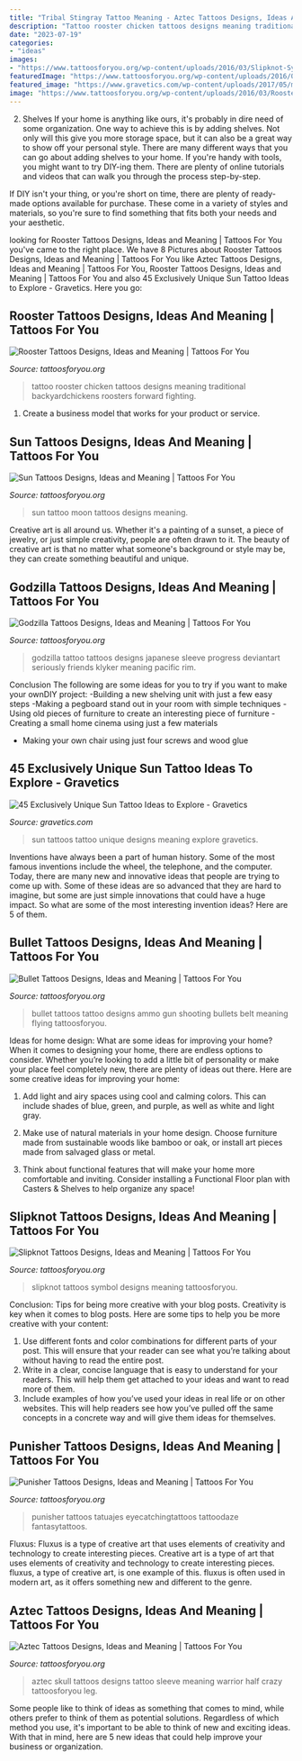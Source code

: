 ```yaml
---
title: "Tribal Stingray Tattoo Meaning - Aztec Tattoos Designs, Ideas And Meaning"
description: "Tattoo rooster chicken tattoos designs meaning traditional backyardchickens roosters forward fighting"
date: "2023-07-19"
categories:
- "ideas"
images:
- "https://www.tattoosforyou.org/wp-content/uploads/2016/03/Slipknot-Symbol-Tattoos.jpg"
featuredImage: "https://www.tattoosforyou.org/wp-content/uploads/2016/03/Bullet-Tattoos-Images.jpg"
featured_image: "https://www.gravetics.com/wp-content/uploads/2017/05/minimaltattoo-smalltattoo-handpoked-suntattoo-handpokers.jpg"
image: "https://www.tattoosforyou.org/wp-content/uploads/2016/03/Rooster-Tattoo.jpg"
---
```



2. Shelves
If your home is anything like ours, it's probably in dire need of some organization. One way to achieve this is by adding shelves. Not only will this give you more storage space, but it can also be a great way to show off your personal style.
There are many different ways that you can go about adding shelves to your home. If you're handy with tools, you might want to try DIY-ing them. There are plenty of online tutorials and videos that can walk you through the process step-by-step.

If DIY isn't your thing, or you're short on time, there are plenty of ready-made options available for purchase. These come in a variety of styles and materials, so you're sure to find something that fits both your needs and your aesthetic.

	

		
looking for Rooster Tattoos Designs, Ideas and Meaning | Tattoos For You you've came to the right place. We have 8 Pictures about Rooster Tattoos Designs, Ideas and Meaning | Tattoos For You like Aztec Tattoos Designs, Ideas and Meaning | Tattoos For You, Rooster Tattoos Designs, Ideas and Meaning | Tattoos For You and also 45 Exclusively Unique Sun Tattoo Ideas to Explore - Gravetics. Here you go:
		
    
## Rooster Tattoos Designs, Ideas And Meaning | Tattoos For You

<img loading=lazy src="https://www.tattoosforyou.org/wp-content/uploads/2016/03/Rooster-Tattoo.jpg" onerror="this.onerror=null;this.src='https://tse2.mm.bing.net/th?id=OIP.2RY2Lu0GVwJtGDtPOHM_tAHaLH&amp;pid=15.1';" alt="Rooster Tattoos Designs, Ideas and Meaning | Tattoos For You">

_Source: tattoosforyou.org_

>tattoo rooster chicken tattoos designs meaning traditional backyardchickens roosters forward fighting. 

	

1. Create a business model that works for your product or service.

    
## Sun Tattoos Designs, Ideas And Meaning | Tattoos For You

<img loading=lazy src="http://www.tattoosforyou.org/wp-content/uploads/2013/09/Sun-Moon-Tattoo.jpg" onerror="this.onerror=null;this.src='https://tse3.mm.bing.net/th?id=OIP.b2j2o6gmCDB2BCU8uujwywHaJ4&amp;pid=15.1';" alt="Sun Tattoos Designs, Ideas and Meaning | Tattoos For You">

_Source: tattoosforyou.org_

>sun tattoo moon tattoos designs meaning. 

	

Creative art is all around us. Whether it's a painting of a sunset, a piece of jewelry, or just simple creativity, people are often drawn to it. The beauty of creative art is that no matter what someone's background or style may be, they can create something beautiful and unique.

    
## Godzilla Tattoos Designs, Ideas And Meaning | Tattoos For You

<img loading=lazy src="https://www.tattoosforyou.org/wp-content/uploads/2016/09/Japanese-Godzilla-Tattoo.jpg" onerror="this.onerror=null;this.src='https://tse4.mm.bing.net/th?id=OIP.7g_ggzOudWmpfk_81Y7JHQHaNK&amp;pid=15.1';" alt="Godzilla Tattoos Designs, Ideas and Meaning | Tattoos For You">

_Source: tattoosforyou.org_

>godzilla tattoo tattoos designs japanese sleeve progress deviantart seriously friends klyker meaning pacific rim. 

	

Conclusion
The following are some ideas for you to try if you want to make your ownDIY project: 
-Building a new shelving unit with just a few easy steps 
-Making a pegboard stand out in your room with simple techniques 
-Using old pieces of furniture to create an interesting piece of furniture 
-Creating a small home cinema using just a few materials 
- Making your own chair using just four screws and wood glue

    
## 45 Exclusively Unique Sun Tattoo Ideas To Explore - Gravetics

<img loading=lazy src="https://www.gravetics.com/wp-content/uploads/2017/05/minimaltattoo-smalltattoo-handpoked-suntattoo-handpokers.jpg" onerror="this.onerror=null;this.src='https://tse4.mm.bing.net/th?id=OIP.lrsOAcqeY9XXjwGOo5rs-AHaHa&amp;pid=15.1';" alt="45 Exclusively Unique Sun Tattoo Ideas to Explore - Gravetics">

_Source: gravetics.com_

>sun tattoos tattoo unique designs meaning explore gravetics. 

	

Inventions have always been a part of human history. Some of the most famous inventions include the wheel, the telephone, and the computer. Today, there are many new and innovative ideas that people are trying to come up with. Some of these ideas are so advanced that they are hard to imagine, but some are just simple innovations that could have a huge impact. So what are some of the most interesting invention ideas? Here are 5 of them.

    
## Bullet Tattoos Designs, Ideas And Meaning | Tattoos For You

<img loading=lazy src="https://www.tattoosforyou.org/wp-content/uploads/2016/03/Bullet-Tattoos-Images.jpg" onerror="this.onerror=null;this.src='https://tse1.mm.bing.net/th?id=OIP.e7uGnuqLUI2OKpKT9i9bKgAAAA&amp;pid=15.1';" alt="Bullet Tattoos Designs, Ideas and Meaning | Tattoos For You">

_Source: tattoosforyou.org_

>bullet tattoos tattoo designs ammo gun shooting bullets belt meaning flying tattoosforyou. 

	

Ideas for home design: What are some ideas for improving your home?
When it comes to designing your home, there are endless options to consider. Whether you’re looking to add a little bit of personality or make your place feel completely new, there are plenty of ideas out there. Here are some creative ideas for improving your home: 
1. Add light and airy spaces using cool and calming colors. This can include shades of blue, green, and purple, as well as white and light gray.

2. Make use of natural materials in your home design. Choose furniture made from sustainable woods like bamboo or oak, or install art pieces made from salvaged glass or metal.

3. Think about functional features that will make your home more comfortable and inviting. Consider installing a Functional Floor plan with Casters & Shelves to help organize any space! 


    
## Slipknot Tattoos Designs, Ideas And Meaning | Tattoos For You

<img loading=lazy src="https://www.tattoosforyou.org/wp-content/uploads/2016/03/Slipknot-Symbol-Tattoos.jpg" onerror="this.onerror=null;this.src='https://tse1.mm.bing.net/th?id=OIP.KeCPWx0PecRp07mp6xfvkwHaJ4&amp;pid=15.1';" alt="Slipknot Tattoos Designs, Ideas and Meaning | Tattoos For You">

_Source: tattoosforyou.org_

>slipknot tattoos symbol designs meaning tattoosforyou. 

	

Conclusion: Tips for being more creative with your blog posts.
Creativity is key when it comes to blog posts. Here are some tips to help you be more creative with your content: 
1. Use different fonts and color combinations for different parts of your post. This will ensure that your reader can see what you’re talking about without having to read the entire post. 
2. Write in a clear, concise language that is easy to understand for your readers. This will help them get attached to your ideas and want to read more of them. 
3. Include examples of how you’ve used your ideas in real life or on other websites. This will help readers see how you’ve pulled off the same concepts in a concrete way and will give them ideas for themselves. 

    
## Punisher Tattoos Designs, Ideas And Meaning | Tattoos For You

<img loading=lazy src="https://www.tattoosforyou.org/wp-content/uploads/2016/03/Punisher-Tattoos.jpg" onerror="this.onerror=null;this.src='https://tse2.mm.bing.net/th?id=OIP.g_-0gocFSY3f5nkpJ6UQGwHaJ4&amp;pid=15.1';" alt="Punisher Tattoos Designs, Ideas and Meaning | Tattoos For You">

_Source: tattoosforyou.org_

>punisher tattoos tatuajes eyecatchingtattoos tattoodaze fantasytattoos. 

	

Fluxus: Fluxus is a type of creative art that uses elements of creativity and technology to create interesting pieces.
Creative art is a type of art that uses elements of creativity and technology to create interesting pieces. fluxus, a type of creative art, is one example of this. fluxus is often used in modern art, as it offers something new and different to the genre.

    
## Aztec Tattoos Designs, Ideas And Meaning | Tattoos For You

<img loading=lazy src="http://www.tattoosforyou.org/wp-content/uploads/2013/09/Aztec-Skull-Tattoos.jpg" onerror="this.onerror=null;this.src='https://tse4.mm.bing.net/th?id=OIP.KhXo1ujS9-L4vkuspe2_9QHaJ4&amp;pid=15.1';" alt="Aztec Tattoos Designs, Ideas and Meaning | Tattoos For You">

_Source: tattoosforyou.org_

>aztec skull tattoos designs tattoo sleeve meaning warrior half crazy tattoosforyou leg. 

	

Some people like to think of ideas as something that comes to mind, while others prefer to think of them as potential solutions. Regardless of which method you use, it's important to be able to think of new and exciting ideas. With that in mind, here are 5 new ideas that could help improve your business or organization.

